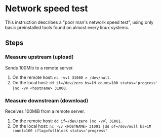 # Network speed test

This instruction describes a "poor man's network speed test", using only
basic preinstalled tools found on almost every linux systems.

## Steps

### Measure upstream (upload)

Sends 100Mib to a remote server.

1. On the remote host: `nc -vvl 31000 > /dev/null`.
2. On the local host: `dd if=/dev/zero bs=1M count=100 status='progress' |nc -vv <hostname> 31000`.

### Measure downstream (download)

Receives 100MiB from a remote server.

1. On the remote host: `dd if=/dev/zero |nc -vvl 31001`.
2. On the local host: `nc -vv <HOSTNAME> 31001 |dd of=/dev/null bs=1M count=100 iflag=fullblock status='progress'`
